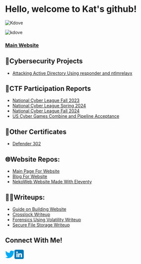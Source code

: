 # Hello, welcome to Kat's github!

![Kdove](https://www.hackthebox.com/badge/image/1377596)

![kdove](https://tryhackme-badges.s3.amazonaws.com/kdove.png)

### [Main Website](https://kdove.moe)
## 🤖Cybersecurity Projects
- [Attacking Active Directory Using responder and ntlmrelayx](https://www.kdove.moe/blog/p/attacking-active-directory-with-responder-and-ntlmrelayx/)

## 🚩CTF Participation Reports
- [National Cyber League Fall 2023](https://cyberskyline.com/report/YWX051V8AED7 )
- [National Cyber League Spring 2024](http://cyberskyline.com/report/NLKARH35B1H1)
- [National Cyber League Fall 2024](cyberskyline.com/report/FT3XER73D88A)
- [US Cyber Games Combine and Pipeline Acceptance](https://www.uscybergames.com/us-cyber-team)
  
## 📜Other Certificates
- [Defender 302](https://www.credential.net/6355f72b-5a6c-43b8-81d5-c640a58a4474)

## 🌐Website Repos:
- [Main Page For Website](https://github.com/Kd0ve/kd0ve.github.io)
- [Blog For Website](https://github.com/Kd0ve/blog)
- [NekoWeb Website Made With Eleventy](https://github.com/Kd0ve/kdove)

## 👩‍💻Writeups:
- [Guide on Building Website](https://www.kdove.moe/blog/p/overview-of-hugo-site-setup/)
- [Crosslock Writeup](https://www.kdove.moe/blog/p/crosslock/)
- [Forensics Using Volatility Writeup](https://www.kdove.moe/blog/p/forensics-using-volatility/)
- [Secure File Storage Writeup](https://www.kdove.moe/blog/p/secure-file-storage/)

## Connect With Me!
[<img align="left" alt="Kdove | LinkedIn" width="30px" src="twitter.png"  />][twitter]
[<img align="left" alt="Kdove | LinkedIn" width="30px" src="linkedin.png" />][linkedin]

[twitter]: https://x.com/kat_ish_
[linkedin]: https://www.linkedin.com/in/katrina-dube-386ba41a8/
